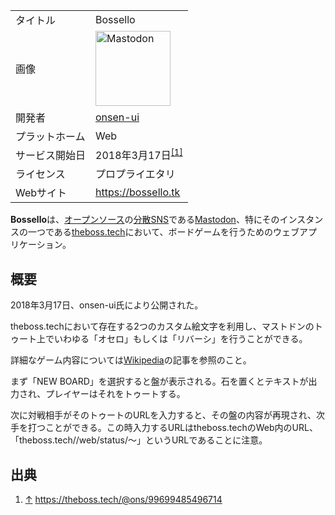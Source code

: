 <div>

|                |                                                                                                                                                                                                                                                                                                        |
|----------------|--------------------------------------------------------------------------------------------------------------------------------------------------------------------------------------------------------------------------------------------------------------------------------------------------------|
| タイトル       | Bossello                                                                                                                                                                                                                                                                                               |
| 画像           | [<img src="/images/thumb/0/00/Mastodon_logo.png/120px-Mastodon_logo.png" srcset="/images/thumb/0/00/Mastodon_logo.png/180px-Mastodon_logo.png 1.5x, /images/0/00/Mastodon_logo.png 2x" width="120" height="120" alt="Mastodon" />](/%E3%83%95%E3%82%A1%E3%82%A4%E3%83%AB:Mastodon_logo.png "Mastodon") |
| 開発者         | <a href="https://theboss.tech/@ons" rel="nofollow">onsen-ui</a>                                                                                                                                                                                                                                        |
| プラットホーム | Web                                                                                                                                                                                                                                                                                                    |
| サービス開始日 | 2018年3月17日<sup>[\[1\]](#cite_note-1)</sup>                                                                                                                                                                                                                                                          |
| ライセンス     | プロプライエタリ                                                                                                                                                                                                                                                                                       |
| Webサイト      | <a href="https://bossello.tk" rel="nofollow">https://bossello.tk</a>                                                                                                                                                                                                                                   |

  

**Bossello**は、[オープンソース](/%E3%82%AA%E3%83%BC%E3%83%97%E3%83%B3%E3%82%BD%E3%83%BC%E3%82%B9 "オープンソース")の[分散SNS](/%E5%88%86%E6%95%A3SNS "分散SNS")である[Mastodon](/Mastodon "Mastodon")、特にそのインスタンスの一つである[theboss.tech](/Theboss.tech "Theboss.tech")において、ボードゲームを行うためのウェブアプリケーション。

## 概要

2018年3月17日、onsen-ui氏により公開された。

theboss.techにおいて存在する2つのカスタム絵文字を利用し、マストドンのトゥート上でいわゆる「オセロ」もしくは「リバーシ」を行うことができる。

詳細なゲーム内容については[Wikipedia](https://ja.wikipedia.org/wiki/%E3%82%AA%E3%82%BB%E3%83%AD "w:オセロ")の記事を参照のこと。

まず「NEW BOARD」を選択すると盤が表示される。石を置くとテキストが出力され、プレイヤーはそれをトゥートする。

次に対戦相手がそのトゥートのURLを入力すると、その盤の内容が再現され、次手を打つことができる。この時入力するURLはtheboss.techのWeb内のURL、「theboss.tech//web/status/〜」というURLであることに注意。

## 出典

<div>

1.  [↑](#cite_ref-1) <a href="https://theboss.tech/@ons/99699485496714" rel="nofollow">https://theboss.tech/@ons/99699485496714</a>

</div>

</div>
